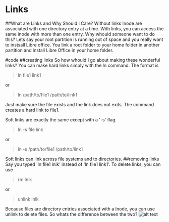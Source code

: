 # Links
##What are Links and Why Should I Care?
Without links Inode are associated with one directory entry at a time.
With links, you can access the same inode with more than one entry.
Why whould someone want to do this?
Lets say your root partition is running out of space and you really want to instsall Libre office.
You link a root folder to your home folder in another partition and install Libre Office in your home folder. 

#code 
##creating links
So how whould I go about making these wonderful links?
You can make hard links simply with the ln command.
The format is 

>ln file1 link1

or

>ln /path/to/file1 /path/to/link1

Just make sure the file exists and the link does not exits.
The command creates a hard link to file1.

Soft links are exactly the same except with a '-s' flag.

>ln -s file link

or

>ln -s /path/to/file1 /path/to/link1

Soft links can link across file systems and to directories.
##removing links
Say you typed 'ln file1 lnik' instead of 'ln file1 link1'.
To delete links, you can use

>rm lnik

or 

>unlink lnik 

Because files are directory entries associated with a Inode, you can use unlink to delete files.
So whats the difference between the two?
![alt text](https://i.imgur.com/gsgJbDa.png?1)

